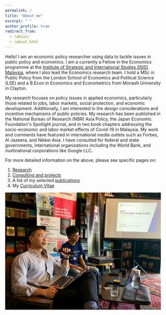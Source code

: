 ```yaml
---
permalink: /
title: "About me"
excerpt: " "
author_profile: true
redirect_from: 
  - /about/
  - /about.html
---
```


Hello! I am an economic policy researcher using data to tackle issues in public policy and economics. I am a currently a Fellow in the Economics programme at the <a href="https://www.isis.org.my/author/calvin">Institute of Strategic and International Studies (ISIS) Malaysia</a>, where I also lead the Economics research team. I hold a MSc in Public Policy from the London School of Economics and Political Science (LSE) and a B.Econ in Economics and Econometrics from Monash University in Clayton. 

My research focuses on policy issues in applied economics, particularly those related to jobs, labor markets, social protection, and economic development. Additionally, I am interested in the design considerations and incentive mechanisms of public policies. My research has been published in the National Bureau of Research (NBR) Asia Policy, the Japan Economic Foundation's Spotlight journal, and in two book chapters addressing the socio-economic and labor market effects of Covid-19 in Malaysia. My work and comments have featured in international media outlets such as Forbes, Al Jazeera, and Nikkei Asia. I have consulted for federal and state governments, international organizations including the World Bank, and multinational corporations like Google LLC.

For more detailed information on the above, please see specific pages on: 
  1. <a href="https://calvinchengkw.github.io/research"> Research</a> 
  2. <a href="https://calvinchengkw.github.io/consulting">Consulting and projects</a>
  3. A list of my selected <a href="https://calvinchengkw.github.io/publications">publications</a> 
  4. My <a href="https://calvinchengkw.github.io/cv">Curriculum Vitae</a>


 <img src="images/pic1.jpg" alt="Lecture to Help University Student Union" class="about-image">
